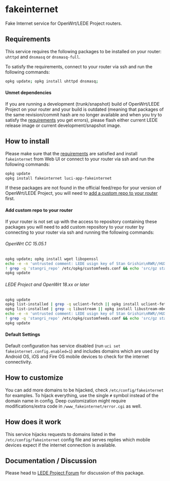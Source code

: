 # fakeinternet
Fake Internet service for OpenWrt/LEDE Project routers.

## Requirements
This service requires the following packages to be installed on your router: ```uhttpd``` and ```dnsmasq``` or ```dnsmasq-full```.

To satisfy the requirements, connect to your router via ssh and run the following commands:
```sh
opkg update; opkg install uhttpd dnsmasq;
```

#### Unmet dependencies
If you are running a development (trunk/snapshot) build of OpenWrt/LEDE Project on your router and your build is outdated (meaning that packages of the same revision/commit hash are no longer available and when you try to satisfy the [requirements](#requirements) you get errors), please flash either current LEDE release image or current development/snapshot image.

## How to install
Please make sure that the [requirements](#requirements) are satisfied and install ```fakeinternet``` from Web UI or connect to your router via ssh and run the following commands:
```sh
opkg update
opkg install fakeinternet luci-app-fakeinternet
```
If these packages are not found in the official feed/repo for your version of OpenWrt/LEDE Project, you will need to [add a custom repo to your router](#add-custom-repo-to-your-router) first.

#### Add custom repo to your router
If your router is not set up with the access to repository containing these packages you will need to add custom repository to your router by connecting to your router via ssh and running the following commands:

###### OpenWrt CC 15.05.1
```sh
opkg update; opkg install wget libopenssl
echo -e -n 'untrusted comment: LEDE usign key of Stan Grishin\nRWR//HUXxMwMVnx7fESOKO7x8XoW4/dRidJPjt91hAAU2L59mYvHy0Fa\n' > /tmp/stangri-repo.pub && opkg-key add /tmp/stangri-repo.pub
! grep -q 'stangri_repo' /etc/opkg/customfeeds.conf && echo 'src/gz stangri_repo https://raw.githubusercontent.com/stangri/openwrt-repo/master' >> /etc/opkg/customfeeds.conf
opkg update
```

###### LEDE Project and OpenWrt 18.xx or later
```sh
opkg update
opkg list-installed | grep -q uclient-fetch || opkg install uclient-fetch
opkg list-installed | grep -q libustream || opkg install libustream-mbedtls
echo -e -n 'untrusted comment: LEDE usign key of Stan Grishin\nRWR//HUXxMwMVnx7fESOKO7x8XoW4/dRidJPjt91hAAU2L59mYvHy0Fa\n' > /tmp/stangri-repo.pub && opkg-key add /tmp/stangri-repo.pub
! grep -q 'stangri_repo' /etc/opkg/customfeeds.conf && echo 'src/gz stangri_repo https://raw.githubusercontent.com/stangri/openwrt-repo/master' >> /etc/opkg/customfeeds.conf
opkg update
```

#### Default Settings
Default configuration has service disabled (run ```uci set fakeinternet.config.enabled=1```) and includes domains which are used by Android OS, iOS and Fire OS mobile devices to check for the internet connectivity.


## How to customize
You can add more domains to be hijacked, check ```/etc/config/fakeinternet``` for examples. To hijack everything, use the single ```#``` symbol instead of the domain name in config. Deep customization might require modifications/extra code in ```/www_fakeinternet/error.cgi``` as well.

## How does it work
This service hijacks requests to domains listed in the ```/etc/config/fakeinternet``` config file and serves replies which mobile devices expect if the internet connection is available.

## Documentation / Discussion
Please head to [LEDE Project Forum](https://forum.lede-project.org/t/fakeinternet-service-package/924/) for discussion of this package.
